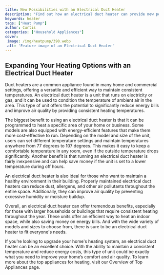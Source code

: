 ```yaml
---
title: New Possibilities with an Electrical Duct Heater
description: "Find out how an electrical duct heater can provide new possibilities for heating your home Learn the benefits of this innovative and cost-effective solution for staying warm"
keywords: heater
tags: ["Heat Pump"]
author: Curtis
categories: ["Household Appliances"]
cover: 
 image: /img/heatpump/398.webp
 alt: 'Feature image of an Electrical Duct Heater'
---
```

## Expanding Your Heating Options with an Electrical Duct Heater

Duct heaters are a common appliance found in many home and commercial settings, offering a versatile and efficient way to maintain consistent temperatures. An electrical duct heater is a unit that runs on electricity or gas, and it can be used to condition the temperature of ambient air in the area. This type of unit offers the potential to significantly reduce energy bills and improve air quality by providing consistent heating temperatures.

The biggest benefit to using an electrical duct heater is that it can be programmed to heat a specific area of your home or business. Some models are also equipped with energy-efficient features that make them more cost-effective to run. Depending on the model and size of the unit, users can set different temperature settings and maintain temperatures anywhere from 77 degrees to 107 degrees. This makes it easy to keep a comfortable temperature in any room, even if the outside temperature drops significantly. Another benefit is that running an electrical duct heater is fairly inexpensive and can help save money if the unit is set to a lower temperature during off hours.

An electrical duct heater is also ideal for those who want to maintain a healthy environment in their building. Properly maintained electrical duct heaters can reduce dust, allergens, and other air pollutants throughout the entire space. Additionally, they can improve air quality by preventing excessive humidity or moisture buildup. 

Overall, an electrical duct heater can offer tremendous benefits, especially for those with larger households or buildings that require consistent heating throughout the year. These units offer an efficient way to heat an indoor space, while also saving money on energy bills. And with the wide variety of models and sizes to choose from, there is sure to be an electrical duct heater to fit everyone's needs.

If you're looking to upgrade your home's heating system, an electrical duct heater can be an excellent choice. With the ability to maintain a consistent temperature and reduce energy costs, this type of unit could be exactly what you need to improve your home’s comfort and air quality. To learn more about the top appliances for heating, visit our Overview of Top Appliances page.
